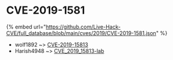 # CVE-2019-1581
{% embed url="https://github.com/Live-Hack-CVE/full_database/blob/main/cves/2019/CVE-2019-1581.json" %}

* wolf1892 ~> [CVE-2019-15813](https://www.alice-snow.ru/2019/database/cve-2019-1581/cve-2019-15813-wolf1892)
* Harish4948 ~> [CVE_2019_15813-lab](https://www.alice-snow.ru/2019/database/cve-2019-1581/cve_2019_15813-lab-harish4948)